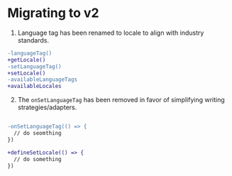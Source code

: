 # Migrating to v2

1. Language tag has been renamed to locale to align with industry standards. 

```diff
-languageTag()
+getLocale()
-setLanguageTag()
+setLocale()
-availableLanguageTags
+availableLocales
```

2. The `onSetLanguageTag` has been removed in favor of simplifying writing strategies/adapters. 


```diff

-onSetLanguageTag(() => {
  // do seomthing
})

+defineSetLocale(() => {
  // do something
})
```
